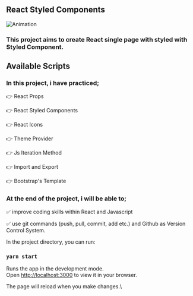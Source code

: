 ## React Styled Components

![Animation](https://user-images.githubusercontent.com/99739515/178559378-4d277cce-bdf2-460c-a8c1-91120544f870.gif)

### This project aims to create React single page with styled with Styled Component.

## Available Scripts

### In this project, i have practiced;

👉 React Props

👉 React Styled Components

👉 React Icons

👉 Theme Provider

👉 Js Iteration Method

👉 Import and Export

👉 Bootstrap's Template


### At the end of the project, i will be able to;

✅ improve coding skills within React and Javascript

✅ use git commands (push, pull, commit, add etc.) and Github as Version Control System.



In the project directory, you can run:

### `yarn start`

Runs the app in the development mode.\
Open [http://localhost:3000](http://localhost:3000) to view it in your browser.

The page will reload when you make changes.\
